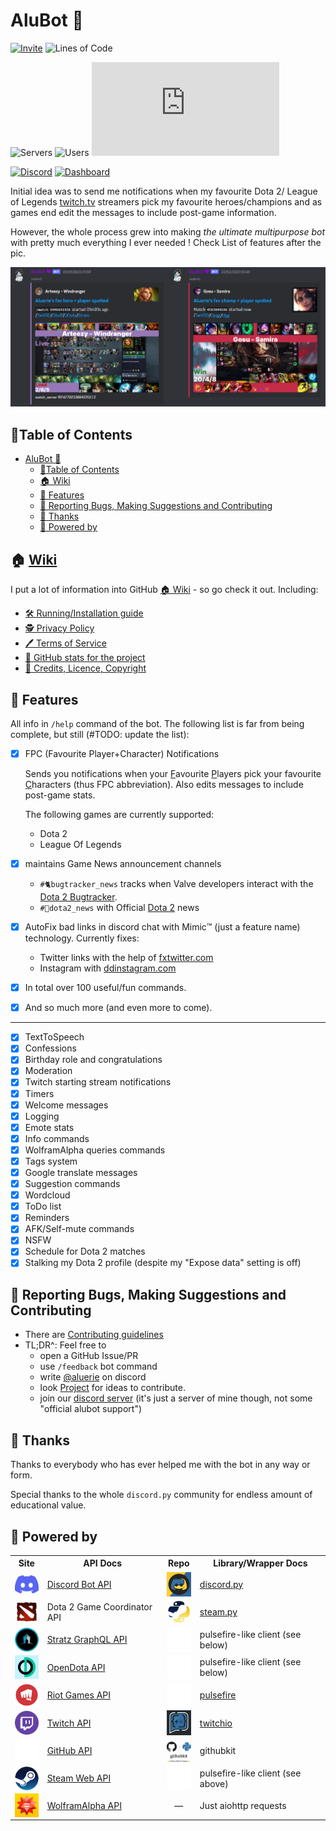 # AluBot 💜

[![Invite](
<https://img.shields.io/badge/Invite%20the%20bot-link-blueviolet?style=for-the-badge&logo=discord&logoColor=7289da>
)](
<https://discord.com/api/oauth2/authorize?client_id=713124699663499274&scope=bot+applications.commands&permissions=2199023255551>
)
![Lines of Code](
<https://img.shields.io/tokei/lines/github/Aluerie/AluBot?style=for-the-badge&logo=github&color=blueviolet&label=Total%20Lines%20of%20Code>
)

![Servers](
<https://img.shields.io/badge/dynamic/json?style=for-the-badge&color=9678b6&logo=discord&logoColor=7289da&label=total%20servers&query=%24.servers&url=https%3A%2F%2Faluerie.github.io%2FAluBot%2Fapi%2Fdata.json>
)
![Users](
<https://img.shields.io/badge/dynamic/json?style=for-the-badge&color=9678b6&logo=discord&logoColor=7289da&label=total%20users&query=%24.users&url=https%3A%2F%2Faluerie.github.io%2FAluBot%2Fapi%2Fdata.json>
)
![Updated](
<https://img.shields.io/badge/dynamic/json?style=for-the-badge&color=9678b6&logo=none&label=\<-%20Info%20updated&query=%24.updated&url=https%3A%2F%2Faluerie.github.io%2FAluBot%2Fapi%2Fdata.json>)

[![Discord](
<https://img.shields.io/discord/702561315478044804?style=for-the-badge&color=7289da&label=Chat%20On%20Discord&logo=discord&logoColor=7289da>
)](
<https://discord.gg/K8FuDeP>
)
[![Dashboard](
<https://img.shields.io/badge/bot's%20website-link-9400d3?style=for-the-badge&logo=githubsponsors&logoColor=9400d3>
)](
<https://aluerie.github.io/AluBot/>
)

Initial idea was to send me notifications when my favourite  Dota 2/ League of Legends
[twitch.tv](https://www.twitch.tv/) streamers pick my favourite heroes/champions and as games end edit the messages to include post-game information.

However, the whole process grew into making *the ultimate multipurpose bot*
with pretty much everything I ever needed ! Check List of features after the pic.

![AluBot preview](./assets/readme/dota-lol_notifs.png)

## 🏓Table of Contents

- [AluBot 💜](#alubot-)
  - [🏓Table of Contents](#table-of-contents)
  - [🏠 Wiki](#-wiki)
  - [📖 Features](#-features)
  - [🤝 Reporting Bugs, Making Suggestions and Contributing](#-reporting-bugs-making-suggestions-and-contributing)
  - [🤗 Thanks](#-thanks)
  - [🚀 Powered by](#-powered-by)

## 🏠 [Wiki](<https://github.com/Aluerie/AluBot/wiki>)

I put a lot of information into GitHub [🏠 Wiki](https://github.com/Aluerie/AluBot/wiki) - so go check it out. Including:

- [🛠️ Running/Installation guide](https://github.com/Aluerie/AluBot/wiki/%F0%9F%9B%A0%EF%B8%8FRunning-Installation-guide)
- [🕵️ Privacy Policy](https://github.com/Aluerie/AluBot/wiki/%F0%9F%95%B5%EF%B8%8F--Privacy-Policy)
- [🖊️ Terms of Service](https://github.com/Aluerie/AluBot/wiki/%F0%9F%96%8A%EF%B8%8F-Terms-of-Service)
- [🔬 GitHub stats for the project](https://github.com/Aluerie/AluBot/wiki/%F0%9F%94%AC-GitHub-stats-for-the-project)
- [🚓 Credits, Licence, Copyright](https://github.com/Aluerie/AluBot/wiki/%F0%9F%9A%93-Credits,-Licence,-Copyright)

## 📖 Features

All info in `/help` command of the bot. The following list is far from being complete, but still (#TODO: update the list):

- [X] FPC (Favourite Player+Character) Notifications

    Sends you notifications when your <ins>F</ins>avourite <ins>P</ins>layers pick your favourite <ins>C</ins>haracters
    (thus FPC abbreviation). Also edits messages to include post-game stats.

    The following games are currently supported:
  - Dota 2
  - League Of Legends
- [X] maintains Game News  announcement channels
  - `#🐈bugtracker_news` tracks when Valve developers interact with the [Dota 2 Bugtracker](https://github.com/ValveSoftware/Dota2-Gameplay).
  - `#🍋dota2_news` with Official [Dota 2](https://www.dota2.com/home) news
- [X] AutoFix bad links in discord chat with Mimic™️ (just a feature name) technology. Currently fixes:
  - Twitter links with the help of [fxtwitter.com](https://github.com/FixTweet/FixTweet)
  - Instagram with [ddinstagram.com](https://ddinstagram.com/)
- [X] In total over 100 useful/fun commands.
- [X] And so much more (and even more to come).
  
---

- [X] TextToSpeech
- [X] Confessions
- [X] Birthday role and congratulations
- [X] Moderation
- [X] Twitch starting stream notifications
- [X] Timers
- [X] Welcome messages
- [X] Logging
- [X] Emote stats
- [X] Info commands
- [X] WolframAlpha queries commands
- [X] Tags system
- [X] Google translate messages
- [X] Suggestion commands
- [X] Wordcloud
- [X] ToDo list
- [X] Reminders
- [X] AFK/Self-mute commands
- [X] NSFW
- [X] Schedule for Dota 2 matches
- [X] Stalking my Dota 2 profile (despite my "Expose data" setting is off)

## 🤝 Reporting Bugs, Making Suggestions and Contributing

- There are [Contributing guidelines](/.github/CONTRIBUTING.md)
- TL;DR^: Feel free to
  - open a GitHub Issue/PR
  - use `/feedback` bot command
  - write [@aluerie](https://discordapp.com/users/312204139751014400) on discord
  - look [Project](https://github.com/users/Aluerie/projects/8/views/1) for ideas to contribute.
  - join our [discord server](https://discord.gg/K8FuDeP) (it's just a server of mine though, not some "official alubot support")

## 🤗 Thanks

Thanks to everybody who has ever helped me with the bot in any way or form.

Special thanks to the whole `discord.py` community for endless amount of educational value.

## 🚀 Powered by

<table>
    <tr>
        <th style="text-align: center;">Site</th>
        <th style="text-align: center;">API Docs</th>
        <th style="text-align: center;">Repo</th>
        <th style="text-align: center;">Library/Wrapper Docs</th>
    </tr>
    <tr>
        <td>
            <a href="https://discord.com/">
                <img valign="bottom" src="./assets/readme/discord.png" alt="Discord" width="40" />
            </a>
        </td>
        <td>
            <a href="https://discord.com/developers/docs/intro">Discord Bot API</a>
        </td>
        <td>
            <a href="https://github.com/Rapptz/discord.py">
                <img valign="bottom" src="./assets/readme/DiscordPy.png" alt="Discord.py" width="40" />
            </a>
        </td>
        <td>
            <a href="https://discordpy.readthedocs.io/en/latest/">discord.py</a>
        </td>
    </tr>
    <tr>
        <td>
            <a href="https://www.dota2.com/">
                <img valign="bottom" src="./assets/readme/dota_logo_psd.png" alt="Dota 2" width="40" />
            </a>
        </td>
        <td>Dota 2 Game Coordinator  API</td>
        <td>
            <a href="https://github.com/Gobot1234/steam.py">
                <img valign="bottom" src="./assets/readme/steamio.png" alt="Dota 2" width="40" />
            </a>
        </td>
        <td><a href="https://steam-py.github.io/docs/latest/">steam.py</a></td>
    </tr>
    <tr>
        <td>
            <a href="https://stratz.com/">
                <img valign="bottom" src="./assets/readme/Stratz.png" alt="Stratz" width="40" />
            </a>
        </td>
        <td><a href="https://api.stratz.com/graphiql/">Stratz GraphQL API</a></td>
        <td>
            <a href="https://github.com/iann838/pulsefire">
                <img valign="bottom" src="./assets/readme/pulsefire.png" alt="Pulsefire" width="40" />
            </a>
        </td>
        <td>pulsefire-like client (see below)</a></td>
    </tr>
    <tr>
        <td>
            <a href="https://opendota.com/">
                <img valign="bottom" src="./assets/readme/Opendota.png" alt="OpenDota" width="40" />
            </a>
        </td>
        <td><a href="https://docs.opendota.com/">OpenDota API</a></td>
        <td>
            <a href="https://github.com/iann838/pulsefire">
                <img valign="bottom" src="./assets/readme/pulsefire.png" alt="Pulsefire" width="40" />
            </a>
        </td>
        <td>pulsefire-like client (see below)</a></td>
    </tr>
    <tr>
        <td>
            <a href="https://developer.riotgames.com/">
                <img valign="bottom" src="./assets/readme/riot-logo.png" alt="Riot Games" width="40" />
            </a>
        </td>
        <td><a href="https://developer.riotgames.com/apis">Riot Games API</a></td>
        <td>
            <a href="https://github.com/iann838/pulsefire">
                <img valign="bottom" src="./assets/readme/pulsefire.png" alt="Pulsefire" width="40" />
            </a>
        </td>
        <td><a href="https://pulsefire.iann838.com/">pulsefire</a></td>
    </tr>
    <tr>
        <td>
            <a href="https://twitch.tv/">
                <img valign="bottom" src="./assets/readme/twitch.png" alt="Twitch" width="40" />
            </a>
        </td>
        <td>
            <a href="https://dev.twitch.tv/">Twitch API</a>
        </td>
        <td>
            <a href="https://github.com/PythonistaGuild/TwitchIO">
                <img valign="bottom" src="./assets/readme/twitchio.png" alt="Twitchio" width="40" />
            </a>
        </td>
        <td>
            <a href="https://twitchio.dev/en/stable/">twitchio</a>
        </td>
    </tr>
        <tr>
        <td>
            <a href="https://twitch.tv/">
                <img valign="bottom" src="./assets/readme/github-mark-white.png" alt="Github" width="40" />
            </a>
        </td>
        <td>
            <a href="https://github.com/">GitHub API</a>
        </td>
        <td>
            <a href="https://github.com/yanyongyu/githubkit">
                <img valign="bottom" src="./assets/readme/githubkit.png" alt="Twitch" width="40" />
            </a>
        </td>
        <td>
            githubkit
        </td>
    </tr>
    </tr>
        <tr>
        <td>
            <a href="https://steamcommunity.com/">
                <img valign="bottom" src="./assets/readme/steam.png" alt="Github" width="40" />
            </a>
        </td>
        <td>
            <a href="https://steamapi.xpaw.me/#IDOTA2MatchStats_570">Steam Web API</a>
        </td>
        <td>
            <a href="https://github.com/iann838/pulsefire">
                <img valign="bottom" src="./assets/readme/pulsefire.png" alt="Pulsefire" width="40" />
            </a>
        </td>
        <td>
            pulsefire-like client (see above)
        </td>
    </tr>
    </tr>
        <tr>
        <td>
            <a href="https://www.wolframalpha.com/">
                <img valign="bottom" src="./assets/readme/wolfram.png" alt="WolframAlpha" width="40" />
            </a>
        </td>
        <td>
            <a href="https://products.wolframalpha.com/api">WolframAlpha API</a>
        </td>
        <td style="text-align: center;">—</td>
        <td>Just aiohttp requests</td>
    </tr>
</table>
